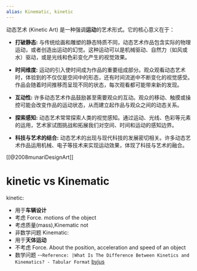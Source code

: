 ```yaml
---
alias: Kinematic, kinetic
---
```

动态艺术 (Kinetic Art) 是一种强调**运动**的艺术形式。它的核心意义在于：

- **打破静态:** 与传统绘画和雕塑的静态特质不同，动态艺术作品包含实际的物理运动，或者创造出运动的幻觉。这种运动可以是机械驱动、自然力（如风或水）驱动，或是光线和色彩变化产生的视觉效果。

- **时间维度:** 运动的引入使时间成为作品的重要组成部分。观众观看动态艺术时，体验到的不仅仅是空间中的形态，还有时间流逝中不断变化的视觉感受。作品会随着时间推移而呈现不同的状态，每次观看都可能带来新的发现。

        
- **互动性:** 许多动态艺术作品鼓励甚至需要观众的互动。观众的移动、触摸或操控可能会改变作品的运动状态，从而建立起作品与观众之间的动态关系。
    
- **探索感知:** 动态艺术常常探索人类的视觉感知。通过运动、光线、色彩等元素的运用，艺术家试图挑战和拓展我们对空间、时间和运动的感知边界。
    
- **科技与艺术的结合:** 动态艺术的出现与现代科技的发展密切相关。许多动态艺术作品运用机械、电子等技术来实现运动效果，体现了科技与艺术的融合。



[[@2008munariDesignArt]]
# kinetic vs Kinematic
kinetic: 
- 用于**车辆设计**
- 考虑 Force. motions of the object
- 考虑质量(mass),Kinematic not
- 非数学问题
Kinematic: 
- 用于**天体运动**
- 不考虑 Force. About the position, acceleration and speed of an object
- 数学问题
--`Reference: |What Is The Difference Between Kinetics and Kinematics? - Tabular Format` [byjus](https://byjus.com/physics/difference-between-kinetics-and-kinematics/)



